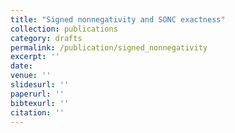 ```yaml
---
title: "Signed nonnegativity and SONC exactness"
collection: publications
category: drafts
permalink: /publication/signed_nonnegativity
excerpt: ''
date: 
venue: ''
slidesurl: ''
paperurl: ''
bibtexurl: ''
citation: ''
---
```


